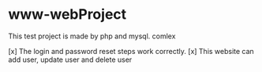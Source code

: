 # www-webProject
This test project is made by php and mysql. 
comlex 

[x] The  login and password reset steps work correctly.
[x] This website can add user, update user and delete user
